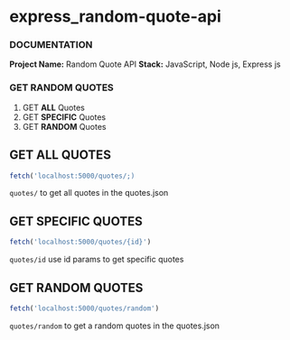 # express_random-quote-api

### DOCUMENTATION
**Project Name:** Random Quote API
**Stack:** JavaScript, Node js, Express js

### GET RANDOM QUOTES
1. GET **ALL** Quotes
2. GET **SPECIFIC** Quotes
3. GET **RANDOM** Quotes

## GET ALL QUOTES
```js
fetch('localhost:5000/quotes/;)
```
`quotes/` to get all quotes in the quotes.json

## GET SPECIFIC QUOTES
```js
fetch('localhost:5000/quotes/{id}')
```
`quotes/id` use id params to get specific quotes

## GET RANDOM QUOTES
```js
fetch('localhost:5000/quotes/random')
```
`quotes/random` to get a random quotes in the quotes.json

